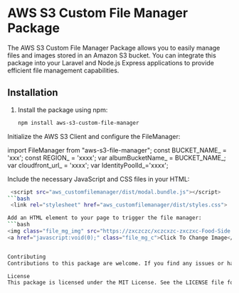 # AWS S3 Custom File Manager Package

The AWS S3 Custom File Manager Package allows you to easily manage files and images stored in an Amazon S3 bucket. You can integrate this package into your Laravel and Node.js Express applications to provide efficient file management capabilities.

## Installation

1. Install the package using npm:




   ```bash
   npm install aws-s3-custom-file-manager


Initialize the AWS S3 Client and configure the FileManager:


import FileManager from "aws-s3-file-manager";
const BUCKET_NAME_ = 'xxx';
const REGION_ = 'xxxx';
var albumBucketName_ = BUCKET_NAME_;
var cloudfront_url_ = 'xxxx';
var IdentityPoolId_='xxxx';

   Include the necessary JavaScript and CSS files in your HTML:

 ```bash
  <script src="aws_customfilemanager/dist/modal.bundle.js"></script>
 ```bash
  <link rel="stylesheet" href="aws_customfilemanager/dist/styles.css">

Add an HTML element to your page to trigger the file manager:
 ```bash
 <img class="file_mg_img" src="https://zxczczc/xczcxzc-zxczxc-Food-Side.png">
<a href="javascript:void(0);" class="file_mg_c">Click To Change Image</a>


Contributing
Contributions to this package are welcome. If you find any issues or have suggestions for improvements, please create a pull request or open an issue on the GitHub repository.

License
This package is licensed under the MIT License. See the LICENSE file for details.